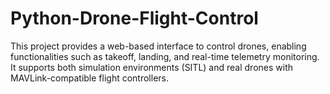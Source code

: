 # Python-Drone-Flight-Control
This project provides a web-based interface to control drones, enabling functionalities such as takeoff, landing, and real-time telemetry monitoring. It supports both simulation environments (SITL) and real drones with MAVLink-compatible flight controllers.

